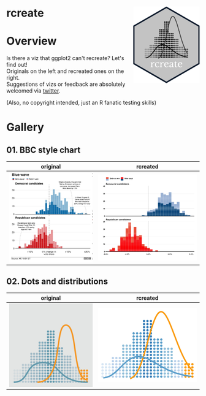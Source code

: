# rcreate <img src="logo/rcreate_sticker.jpeg" align="right" height="200" />


# Overview

Is there a viz that ggplot2 can't recreate? Let's find out!  
Originals on the left and recreated ones on the right.  
Suggestions of vizs or feedback are absolutely welcomed via [twitter](https://twitter.com/haro_ca_).

(Also, no copyright intended, just an R fanatic testing skills)

# Gallery
## 01. BBC style chart
original             |  rcreated
:-------------------------:|:-------------------------:
<img src="01-BBC_style_chart/original_viz.jpeg" width="500" /> | <img src="01-BBC_style_chart/rcreated_viz.jpeg" width="600" /> 

## 02. Dots and distributions
original             |  rcreated
:-------------------------:|:-------------------------:
<img src="02-dots_and_dists/original_viz.jpeg" width="500" /> | <img src="02-dots_and_dists/rcreated_viz.jpeg" width="600" /> 






